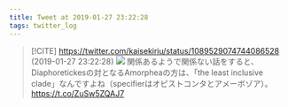 ```yaml
---
title: Tweet at 2019-01-27 23:22:28
tags: twitter_log
---
```


> [!CITE] https://twitter.com/kaisekiriu/status/1089529074744086528 (2019-01-27 23:22:28)
> ![](https://twitter.com/kaisekiriu/status/1089529074744086528)
> 関係あるようで関係ない話をすると、Diaphoretickesの対となるAmorpheaの方は、「the least inclusive clade」なんですよね（specifierはオピストコンタとアメーボゾア）。 https://t.co/ZuSw5ZQAJ7
